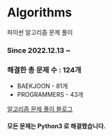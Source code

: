# Algorithms
파이썬 알고리즘 문제 풀이
### Since 2022.12.13 ~
### 해결한 총 문제 수 : 124개
- BAEKJOON - 81개
- PROGRAMMERS - 43개

[알고리즘 문제 풀이 블로그](https://monzheld.tistory.com/category/%E2%8C%A8%EF%B8%8F%20Algorithms)
#### 모든 문제는 Python3 로 해결했습니다.
